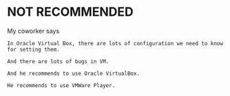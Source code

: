 # NOT RECOMMENDED
My coworker says

```
In Oracle Virtual Box, there are lots of configuration we need to know for setting them.

And there are lots of bugs in VM. 

And he recommends to use Oracle VirtualBox.

He recommends to use VMWare Player.
```

